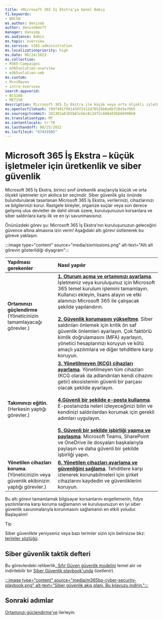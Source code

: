 ```yaml
---
title: +Microsoft 365 İş Ekstra’ya Genel Bakış
f1.keywords:
- NOCSH
ms.author: deniseb
author: denisebmsft
manager: dansimp
ms.audience: Admin
ms.topic: overview
ms.service: o365-administration
ms.localizationpriority: high
ms.date: 08/24/2022
ms.collection:
- M365-Campaigns
- m365solution-overview
- m365solution-smb
ms.custom:
- MiniMaven
- intro-overview
search.appverid:
- BCS160
- MET150
description: Microsoft 365 İş Ekstra ile küçük veya orta ölçekli işletmeler için siber güvenliği nasıl uygulayacağınızı öğrenin. Siber güvenlik işlevleri ve özellikleri, siber saldırıları ve güvenlik ihlallerini önlemek ve üst düzey siber savunmalarla verileri, cihazları ve bilgileri korumaya yardımcı olmak için iyileştirilmiştir.
ms.openlocfilehash: 799f491f99143df2e12d7852bb6e6bf28d3e70b5
ms.sourcegitcommit: 2d1302a6165b83cbbc8c2df2c608d43b6b0498b0
ms.translationtype: MT
ms.contentlocale: tr-TR
ms.lasthandoff: 08/25/2022
ms.locfileid: "67433585"
---
```

# <a name="microsoft-365-business-premium--productivity-and-cybersecurity-for-small-business"></a>Microsoft 365 İş Ekstra – küçük işletmeler için üretkenlik ve siber güvenlik

Microsoft 365 İş Ekstra, birinci sınıf üretkenlik araçlarıyla küçük ve orta ölçekli işletmeler için akıllıca bir seçimdir. Siber güvenlik göz önünde bulundurularak tasarlanan Microsoft 365 İş Ekstra, verilerinizi, cihazlarınızı ve bilgilerinizi korur. Rastgele bireyler, organize suçlar veya son derece gelişmiş ulus devletler de dahil olmak üzere, kuruluşunuzun korsanlara ve siber saldırılara karşı ilk ve en iyi savunmasısınız.

Önünüzdeki görev şu: Microsoft 365 İş Ekstra'nın kuruluşunuzun geleceğini güvence altına almasına izin verin! Aşağıdaki altı görevi üstlenerek bu göreve yaklaşın: 

:::image type="content" source="media/sixmissions.png" alt-text="Altı alt görevin gösterildiği diyagram":::

| Yapılması gerekenler | Nasıl yapılır |
|:---|:---|
| **Ortamınızı güçlendirme** <br/> (Yöneticinizin tamamlayacağı görevler.) | [**1. Oturum açma ve ortamınızı ayarlama**](m365bp-setup-overview.md). İşletmeniz veya kuruluşunuz için Microsoft 365 temel kurulum işlemini tamamlayın. Kullanıcı ekleyin, lisans atayın ve etki alanınızı Microsoft 365 ile çalışacak şekilde yapılandırın.<br/><br/>[**2. Güvenlik korumasını yükseltme**](m365bp-security-overview.md). Siber saldırıları önlemek için kritik ön saf güvenlik önlemleri ayarlayın. Çok faktörlü kimlik doğrulamasını (MFA) ayarlayın, yönetici hesaplarınızı koruyun ve kötü amaçlı yazılımlara ve diğer tehditlere karşı koruyun. |
| **Takımınızı eğitin**.<br/>(Herkesin yaptığı görevler.) | [**3. Yönetilmeyen (KCG) cihazları ayarlama**](m365bp-protect-pcs-macs.md). Yönetilmeyen tüm cihazları (KCG olarak da adlandırılan kendi cihazını getir) ekosistemin güvenli bir parçası olacak şekilde ayarlayın.<br/><br/>[**4.Güvenli bir şekilde e-posta kullanma**](m365bp-protect-email-overview.md). E-postanızda neleri izleyeceğinizi bilin ve kendinizi saldırılardan korumak için gerekli adımları uygulayın.<br/><br/>[**5. Güvenli bir şekilde işbirliği yapma ve paylaşma**](m365bp-collaborate-share-securely.md). Microsoft Teams, SharePoint ve OneDrive ile dosyaları başkalarıyla paylaşın ve daha güvenli bir şekilde işbirliği yapın. |
| **Yönetilen cihazları koruma**. <br/>(Yöneticinizin veya güvenlik ekibinizin yaptığı görevler.) | [**6. Yönetilen cihazları ayarlama ve güvenliğini sağlama**](m365bp-protect-devices.md). Tehditlere karşı izlenerek korunabilmeleri için şirket cihazlarını kaydedin ve güvenliklerini koruyun. |

Bu altı görevi tamamlamak bilgisayar korsanlarını engellemenin, fidye yazılımlarına karşı koruma sağlamanın ve kuruluşunuzun en iyi siber güvenlik savunmalarıyla korunmasını sağlamanın en etkili yoludur. Başlayalım!

> [!TIP]
> Siber güvenlikte yeniyseniz veya bazı terimler sizin için belirsizse bkz: [terimler sözlüğü](m365bp-glossary.yml).

## <a name="cybersecurity-playbook"></a>Siber güvenlik taktik defteri

Bu görevlerdeki rehberlik[, Sıfır Güven güvenlik modelini](../security/office-365-security/microsoft-365-policies-configurations.md) temel alır ve indirilebilir bir [Siber Güvenlik playbook'unda](https://download.microsoft.com/download/9/c/1/9c167271-8209-492e-acc2-38a39d1834c2/m365bp-cybersecurity-playbook.pdf) özetlenir).

[:::image type="content" source="media/m365bp-cyber-security-playbook.png" alt-text="Siber güvenlik akış planı. Bu kılavuzu indirin.":::](https://download.microsoft.com/download/9/c/1/9c167271-8209-492e-acc2-38a39d1834c2/m365bp-cybersecurity-playbook.pdf)

## <a name="next-steps"></a>Sonraki adımlar

[Ortamınızı güçlendirme’ye](m365bp-setup-overview.md) ilerleyin.


